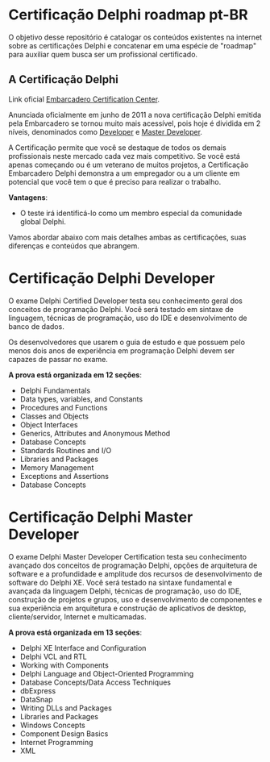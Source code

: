 # Certificação Delphi roadmap pt-BR
O objetivo desse repositório é catalogar os conteúdos existentes na internet sobre as certificações Delphi e concatenar em uma espécie de "roadmap" para auxiliar quem busca ser um profissional certificado.

## A Certificação Delphi
Link oficial [Embarcadero Certification Center](https://www.embarcadero.com/br/resources/embarcadero-certification-center).

Anunciada oficialmente em junho de 2011 a nova certificação Delphi emitida pela Embarcadero se tornou muito mais acessível, pois hoje é dividida em 2 níveis, denominados  como [Developer](https://www.embarcadero.com/br/resources/delphi-developer-certification) e [Master Developer](https://www.embarcadero.com/br/resources/delphi-master-developer-certification).

A Certificação permite que você se destaque de todos os demais profissionais neste mercado cada vez mais competitivo. Se você está apenas começando ou é um veterano de muitos projetos, a Certificação Embarcadero Delphi demonstra a um empregador ou a um cliente em potencial que você tem o que é preciso para realizar o trabalho.

**Vantagens**:
- O teste irá identificá-lo como um membro especial da comunidade global Delphi.

Vamos abordar abaixo com mais detalhes ambas as certificações, suas diferenças e conteúdos que abrangem.

 
# Certificação Delphi Developer
O exame Delphi Certified Developer testa seu conhecimento geral dos conceitos de programação Delphi. Você será testado em sintaxe de linguagem, técnicas de programação, uso do IDE e desenvolvimento de banco de dados. 

Os desenvolvedores que usarem o guia de estudo e que possuem pelo menos dois anos de experiência em programação Delphi devem ser capazes de passar no exame.

**A prova está organizada em 12 seções**:
- Delphi Fundamentals
- Data types, variables, and Constants
- Procedures and Functions
- Classes and Objects
- Object Interfaces
- Generics, Attributes and Anonymous Method
- Database Concepts
- Standards Routines and I/O
- Libraries and Packages
- Memory Management
- Exceptions and Assertions
- Database Concepts

# Certificação Delphi Master Developer
O exame Delphi Master Developer Certification testa seu conhecimento avançado dos conceitos de programação Delphi, opções de arquitetura de software e a profundidade e amplitude dos recursos de desenvolvimento de software do Delphi XE. Você será testado na sintaxe fundamental e avançada da linguagem Delphi, técnicas de programação, uso do IDE, construção de projetos e grupos, uso e desenvolvimento de componentes e sua experiência em arquitetura e construção de aplicativos de desktop, cliente/servidor, Internet e multicamadas. 

**A prova está organizada em 13 seções**:

- Delphi XE Interface and Configuration
- Delphi VCL and RTL
- Working with Components
- Delphi Language and Object-Oriented Programming
- Database Concepts/Data Access Techniques
- dbExpress
- DataSnap
- Writing DLLs and Packages
- Libraries and Packages
- Windows Concepts
- Component Design Basics
- Internet Programming
- XML



